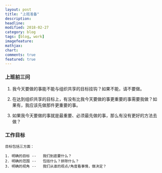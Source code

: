 ```yaml
---
layout: post
title: "上班准备"
description: 
headline: 
modified: 2018-02-27
category: blog
tags: [blog, work]
imagefeature: 
mathjax: 
chart: 
comments: true
featured: true
---
```



### 上班前三问

1. 我今天要做的事能不能与组织共享的目标挂钩？如果不能，请不要做。

2. 在达到组织共享的目标上，有没有比我今天要做的事更重要的事需要我做？如果有，我应该先做那件更重要的事。

3. 如果我今天要做的事就是最重要、必须最先做的事，那么有没有更好的方法去做？

### 工作目标

```
目标包括三方面：

1. 明确的目标 --   我们到底要什么？
2. 明确的范围 --   包括什么？排除什么？
3. 明确的视角 --   我们从谁的观点/角度看事情，做决定？
```     




